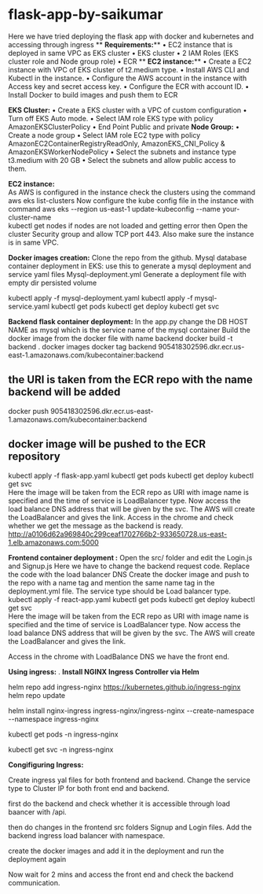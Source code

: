 
# flask-app-by-saikumar
Here we have tried deploying the flask app with docker and kubernetes and accessing through ingress
**
**Requirements:****
•	EC2 instance that is deployed in same VPC as EKS cluster
•	EKS cluster
•	2 IAM Roles (EKS cluster role and Node group role)
•	ECR
**
**EC2 instance:****
•	Create a EC2 instance with VPC of EKS cluster of t2.medium type.
•	Install AWS CLI and Kubectl in the instance.
•	Configure the AWS account in the instance with Access key and secret access key.
•	Configure the ECR with account ID.
•	Install Docker to build images and push them to ECR

**EKS Cluster:**
•	Create a EKS cluster with a VPC of custom configuration
•	Turn off EKS Auto mode.
•	Select IAM role EKS type with policy  AmazonEKSClusterPolicy
•	End Point Public and private
**Node Group:**
•	Create a node group
•	Select IAM role EC2 type with policy AmazonEC2ContainerRegistryReadOnly, AmazonEKS_CNI_Policy & AmazonEKSWorkerNodePolicy
•	Select the subnets and instance type t3.medium with 20 GB 
•	Select the subnets and allow public access to them.    

**EC2 instance:**  
 As AWS is configured in the instance check the clusters using the command
aws eks list-clusters
Now configure the kube config file in the instance with command
aws eks --region us-east-1 update-kubeconfig --name your-cluster-name     
kubectl get nodes
if nodes are not loaded and getting error then
Open the cluster Security group and allow TCP port 443. Also make sure the instance is in same VPC.

**Docker images creation:**
Clone the repo from the github.
Mysql database container deployment in EKS:
use this to generate a mysql deployment and service yaml files
Mysql-deployment.yml
Generate a deployment file with empty dir persisted volume

kubectl apply -f mysql-deployment.yaml
kubectl apply -f mysql-service.yaml
kubectl get pods
kubectl get deploy
kubectl get svc       

**Backend flask container deployment:**
In the app.py change the DB HOST NAME as mysql which is the service name of the mysql container
 Build the docker image from the docker file with name backend
docker build -t backend .
docker images
docker tag backend 905418302596.dkr.ecr.us-east-1.amazonaws.com/kubecontainer:backend
## the URI is taken from the ECR repo with the name backend will be added
docker push 905418302596.dkr.ecr.us-east-1.amazonaws.com/kubecontainer:backend
## docker image will be pushed to the ECR repository

kubectl apply -f flask-app.yaml
kubectl get pods
kubectl get deploy
kubectl get svc       
Here the image will be taken from the ECR repo as URI with image name is specified and the time of service is LoadBalancer type.
Now access the load balance DNS address that will be given by the svc. The AWS will create the LoadBalancer and gives the link. Access in the chrome and check whether we get the message as the backend is ready.
http://a0106d62a969840c299ceaf1702766b2-933650728.us-east-1.elb.amazonaws.com:5000


**Frontend container deployment :**
Open the src/ folder and edit the Login.js and Signup.js
Here we have to change the backend request code. Replace the code with the load balancer DNS
Create the docker image and push to the repo with a name tag and mention the same name tag in the deployment.yml file.
The service type should be Load balancer type.
kubectl apply -f react-app.yaml
kubectl get pods
kubectl get deploy
kubectl get svc       
Here the image will be taken from the ECR repo as URI with image name is specified and the time of service is LoadBalancer type.
Now access the load balance DNS address that will be given by the svc. The AWS will create the LoadBalancer and gives the link. 

Access in the chrome with LoadBalance DNS we have the front end.

**Using ingress:**
. **Install NGINX Ingress Controller via Helm**

helm repo add ingress-nginx https://kubernetes.github.io/ingress-nginx
helm repo update

helm install nginx-ingress ingress-nginx/ingress-nginx --create-namespace --namespace ingress-nginx

kubectl get pods -n ingress-nginx

kubectl get svc -n ingress-nginx

**Congifiguring Ingress:**

Create ingress yal files for both frontend and backend.
Change the service type to Cluster IP for both front end and backend.

first do the backend and check whether it is accessible through load baancer with /api.

then do changes in the frontend src folders Signup and Login files.
Add the backend ingress load balancer with namespace.

create the docker images and add it in the deployment and run the deployment again

Now wait for 2 mins and access the front end and check the backend communication.


